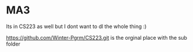 # MA3
Its in CS223 as well but I dont want to dl the whole thing :) 


https://github.com/Winter-Pgrm/CS223.git is the orginal place with the sub folder
